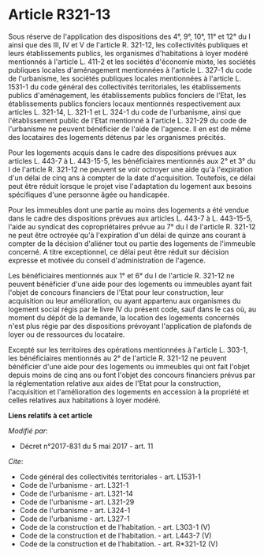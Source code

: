# Article R321-13

Sous réserve de l'application des dispositions des 4°, 9°, 10°, 11° et 12° du I ainsi que des III, IV et V de l'article R.
321-12, les collectivités publiques et leurs établissements publics, les organismes d'habitations à loyer modéré mentionnés à
l'article L. 411-2 et les sociétés d'économie mixte, les sociétés publiques locales d'aménagement mentionnées à l'article L.
327-1 du code de l'urbanisme, les sociétés publiques locales mentionnées à l'article L. 1531-1 du code général des
collectivités territoriales, les établissements publics d'aménagement, les établissements publics fonciers de l'Etat, les
établissements publics fonciers locaux mentionnés respectivement aux articles L. 321-14, L. 321-1 et L. 324-1 du code de
l'urbanisme, ainsi que l'établissement public de l'Etat mentionné à l'article L. 321-29 du code de l'urbanisme ne peuvent
bénéficier de l'aide de l'agence. Il en est de même des locataires des logements détenus par les organismes précités. 

Pour les logements acquis dans le cadre des dispositions prévues aux articles L. 443-7 à L. 443-15-5, les bénéficiaires
mentionnés aux 2° et 3° du I de l'article R. 321-12 ne peuvent se voir octroyer une aide qu'à l'expiration d'un délai de cinq
ans à compter de la date d'acquisition. Toutefois, ce délai peut être réduit lorsque le projet vise l'adaptation du logement
aux besoins spécifiques d'une personne âgée ou handicapée. 

Pour les immeubles dont une partie au moins des logements a été vendue dans le cadre des dispositions prévues aux articles L.
443-7 à L. 443-15-5, l'aide au syndicat des copropriétaires prévue au 7° du I de l'article R. 321-12 ne peut être octroyée
qu'à l'expiration d'un délai de quinze ans courant à compter de la décision d'aliéner tout ou partie des logements de
l'immeuble concerné. A titre exceptionnel, ce délai peut être réduit sur décision expresse et motivée du conseil
d'administration de l'agence. 

Les bénéficiaires mentionnés aux 1° et 6° du I de l'article R. 321-12 ne peuvent bénéficier d'une aide pour des logements ou
immeubles ayant fait l'objet de concours financiers de l'Etat pour leur construction, leur acquisition ou leur amélioration,
ou ayant appartenu aux organismes du logement social régis par le livre IV du présent code, sauf dans le cas où, au moment du
dépôt de la demande, la location des logements concernés n'est plus régie par des dispositions prévoyant l'application de
plafonds de loyer ou de ressources du locataire. 

Excepté sur les territoires des opérations mentionnées à l'article L. 303-1, les bénéficiaires mentionnés au 2° de l'article
R. 321-12 ne peuvent bénéficier d'une aide pour des logements ou immeubles qui ont fait l'objet depuis moins de cinq ans ou
font l'objet des concours financiers prévus par la réglementation relative aux aides de l'Etat pour la construction,
l'acquisition et l'amélioration des logements en accession à la propriété et celles relatives aux habitations à loyer modéré.

**Liens relatifs à cet article**

_Modifié par_:

  - Décret n°2017-831 du 5 mai 2017 - art. 11

_Cite_:

  - Code général des collectivités territoriales - art. L1531-1
  - Code de l'urbanisme - art. L321-1
  - Code de l'urbanisme - art. L321-14
  - Code de l'urbanisme - art. L321-29
  - Code de l'urbanisme - art. L324-1
  - Code de l'urbanisme - art. L327-1
  - Code de la construction et de l'habitation. - art. L303-1 (V)
  - Code de la construction et de l'habitation. - art. L443-7 (V)
  - Code de la construction et de l'habitation. - art. R*321-12 (V)

